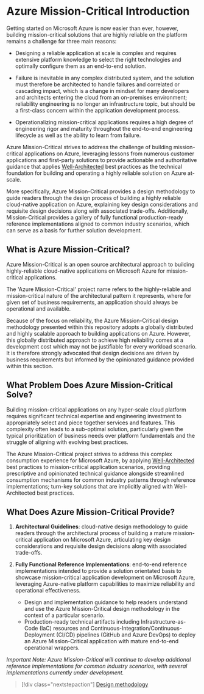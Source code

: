 # Azure Mission-Critical Introduction

Getting started on Microsoft Azure is now easier than ever, however, building mission-critical solutions that are highly reliable on the platform remains a challenge for three main reasons:

- Designing a reliable application at scale is complex and requires extensive platform knowledge to select the right technologies and optimally configure them as an end-to-end solution.

- Failure is inevitable in any complex distributed system, and the solution must therefore be architected to handle failures and correlated or cascading impact, which is a change in mindset for many developers and architects entering the cloud from an on-premises environment; reliability engineering is no longer an infrastructure topic, but should be a first-class concern within the application development process.

- Operationalizing mission-critical applications requires a high degree of engineering rigor and maturity throughout the end-to-end engineering lifecycle as well as the ability to learn from failure.

Azure Mission-Critical strives to address the challenge of building mission-critical applications on Azure, leveraging lessons from numerous customer applications and first-party solutions to provide actionable and authoritative guidance that applies [Well-Architected](https://docs.microsoft.com/azure/architecture/framework/) best practices as the technical foundation for building and operating a highly reliable solution on Azure at-scale.

More specifically, Azure Mission-Critical provides a design methodology to guide readers through the design process of building a highly reliable cloud-native application on Azure, explaining key design considerations and requisite design decisions along with associated trade-offs. Additionally, Mission-Critical provides a gallery of fully functional production-ready reference implementations aligned to common industry scenarios, which can serve as a basis for further solution development.

## What is Azure Mission-Critical?

Azure Mission-Critical is an open source architectural approach to building highly-reliable cloud-native applications on Microsoft Azure for mission-critical applications.

The 'Azure Mission-Critical' project name refers to the highly-reliable and mission-critical nature of the architectural pattern it represents, where for given set of business requirements, an application should always be operational and available.

Because of the focus on reliability, the Azure Mission-Critical design methodology presented within this repository adopts a globally distributed and highly scalable approach to building applications on Azure. However, this globally distributed approach to achieve high reliability comes at a development cost which may not be justifiable for every workload scenario. It is therefore strongly advocated that design decisions are driven by business requirements but informed by the opinionated guidance provided within this section.

## What Problem Does Azure Mission-Critical Solve?

Building mission-critical applications on any hyper-scale cloud platform requires significant technical expertise and engineering investment to appropriately select and piece together services and features. This complexity often leads to a sub-optimal solution, particularly given the typical prioritization of business needs over platform fundamentals and the struggle of aligning with evolving best practices.

The Azure Mission-Critical project strives to address this complex consumption experience for Microsoft Azure, by applying [Well-Architected](https://docs.microsoft.com/azure/architecture/framework/) best practices to mission-critical application scenarios, providing prescriptive and opinionated technical guidance alongside streamlined consumption mechanisms for common industry patterns through reference implementations; turn-key solutions that are implicitly aligned with Well-Architected best practices.

## What Does Azure Mission-Critical Provide?

1. **Architectural Guidelines**: cloud-native design methodology to guide readers through the architectural process of building a mature mission-critical application on Microsoft Azure, articulating key design considerations and requisite design decisions along with associated trade-offs.

2. **Fully Functional Reference Implementations**: end-to-end reference implementations intended to provide a solution orientated basis to showcase mission-critical application development on Microsoft Azure, leveraging Azure-native platform capabilities to maximize reliability and operational effectiveness.
    - Design and implementation guidance to help readers understand and use the Azure Mission-Critical design methodology in the context of a particular scenario.
    - Production-ready technical artifacts including Infrastructure-as-Code (IaC) resources and Continuous-Integration/Continuous-Deployment (CI/CD) pipelines (GitHub and Azure DevOps) to deploy an Azure Mission-Critical application with mature end-to-end operational wrappers.

*Important Note: Azure Mission-Critical will continue to develop additional reference implementations for common industry scenarios, with several implementations currently under development.*

> [!div class="nextstepaction"]
> [Design methodology](../design-methodology/README.md)